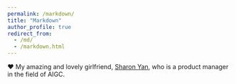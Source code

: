 ```yaml
---
permalink: /markdown/
title: "Markdown"
author_profile: true
redirect_from: 
  - /md/
  - /markdown.html
---
```


❤️ My amazing and lovely girlfriend, [Sharon Yan](https://www.linkedin.com/in/sharon-yan-1a59a8bb/), who is a product manager in the field of AIGC.
